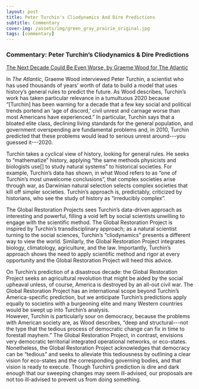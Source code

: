 ```yaml
---
layout: post
title: Peter Turchin's Cliodynamics And Dire Predictions
subtitle: Commentary
cover-img: /assets/img/green_gray_prairie_original.jpg
tags: [commentary]
---
```

### Commentary: Peter Turchin’s Cliodynamics & Dire Predictions

[The Next Decade Could Be Even Worse, by Graeme Wood for The Atlantic](https://www.theatlantic.com/magazine/archive/2020/12/can-history-predict-future/616993/)

In *The Atlantic*, Graeme Wood interviewed Peter Turchin, a scientist who has used thousands of years’ worth of data to build a model that uses history’s general 
rules to predict the future.  As Wood describes, Turchin’s work has taken particular relevance in a tumultuous 2020 because “[Turchin] has been warning for a decade that 
a few key social and political trends portend an ‘age of discord,’ civil unrest and carnage worse than most Americans have experienced.”  In particular, Turchin says that a
bloated elite class, declining living standards for the general population, and government overspending are fundamental problems and, in 2010, Turchin predicted that these 
problems would lead to serious unrest around---you guessed it---2020.  

Turchin takes a cyclical view of history, looking for general rules.  He seeks to “mathematize” history, applying “the same methods physicists and biologists use[] to study 
natural systems” to historical societies.  For example, Turchin’s data has shown, in what Wood refers to as “one of Turchin’s most unwelcome conclusions”, that complex societies 
arise through war, as Darwinian natural selection selects complex societies that kill off simpler societies.  Turchin’s approach is, predictably, criticized by historians, who
see the study of history as “irreducibly complex”.
	
The Global Restoration Projects sees Turchin’s data-driven approach as interesting and powerful, filling a void left by social scientists unwilling to engage with the 
scientific method.  The Global Restoration Project is inspired by Turchin’s transdisciplinary approach; as a natural scientist turning to the social sciences, Turchin’s 
“cliodynamics” presents a different way to view the world.  Similarly, the Global Restoration Project integrates biology, climatology, agriculture, and the law.  Importantly, 
Turchin’s approach shows the need to apply scientific method and rigor at every opportunity and the Global Restoration Project will heed this advice. 

On Turchin’s prediction of a disastrous decade: the Global Restoration Project seeks an agricultural revolution that might be aided by the social upheaval unless, 
of course, America is destroyed by an all-out civil war.  The Global Restoration Project has an international scope beyond Turchin’s America-specific prediction, 
but we anticipate Turchin’s predictions apply equally to societins with a burgeoning elite and many Western countries would be swept up into Turchin’s analysis.  
However, Turchin is particularly sour on democracy, because the problems with American society are, as Wood describes, “deep and structural---not the type that the 
tedious process of democratic change can fix in time to forestall mayhem.”  The Global Restoration Project, in contrast, envisions very democratic territorial 
integrated operational networks, or eco-states.  Nonetheless, the Global Restoration Project acknowledges that democracy can be “tedious” and seeks to alleviate 
this tediousness by outlining a clear vision for eco-states and the corresponding governing bodies, and that vision is ready to execute.  Though Turchin’s prediction 
is dire and dark enough that our sweeping changes may seem ill-advised, our proposals are not too ill-advised to prevent us from doing something. 

